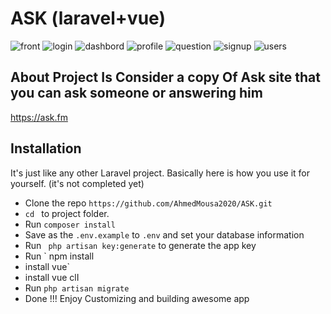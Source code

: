 # ASK (laravel+vue)



![front](https://user-images.githubusercontent.com/34624785/90557071-39411080-e19a-11ea-8c29-5ba76ac0b407.png)
![login](https://user-images.githubusercontent.com/34624785/90557404-b8364900-e19a-11ea-8f76-d0f37c2f1d52.png)
![dashbord](https://user-images.githubusercontent.com/34624785/90557419-bcfafd00-e19a-11ea-8c11-a2f344375bca.png)
![profile](https://user-images.githubusercontent.com/34624785/90557435-c3897480-e19a-11ea-9109-492e01f9d568.png)
![question](https://user-images.githubusercontent.com/34624785/90557449-c8e6bf00-e19a-11ea-926c-f7d25dc2ecf4.png)
![signup](https://user-images.githubusercontent.com/34624785/90557463-cc7a4600-e19a-11ea-8110-b8f849cda360.png)
![users](https://user-images.githubusercontent.com/34624785/90557468-cf753680-e19a-11ea-8616-96eaf9cfc102.png)



## About Project Is Consider a copy Of Ask site that you can ask someone or answering him 
https://ask.fm

## Installation

It's just like any other Laravel project. Basically here is how you use it for yourself. (it's not completed yet) 

* Clone the repo `https://github.com/AhmedMousa2020/ASK.git `
* `cd ` to project folder. 
* Run ` composer install `
* Save as the `.env.example` to `.env` and set your database information 
* Run ` php artisan key:generate` to generate the app key
* Run ` npm install
* install vue` 
* install vue clI
* Run ` php artisan migrate ` 
* Done !!! Enjoy Customizing and building awesome app 
